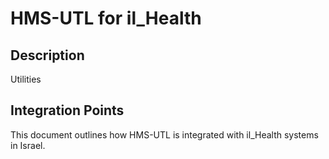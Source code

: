 # HMS-UTL for il_Health

## Description

Utilities

## Integration Points

This document outlines how HMS-UTL is integrated with il_Health systems in Israel.
